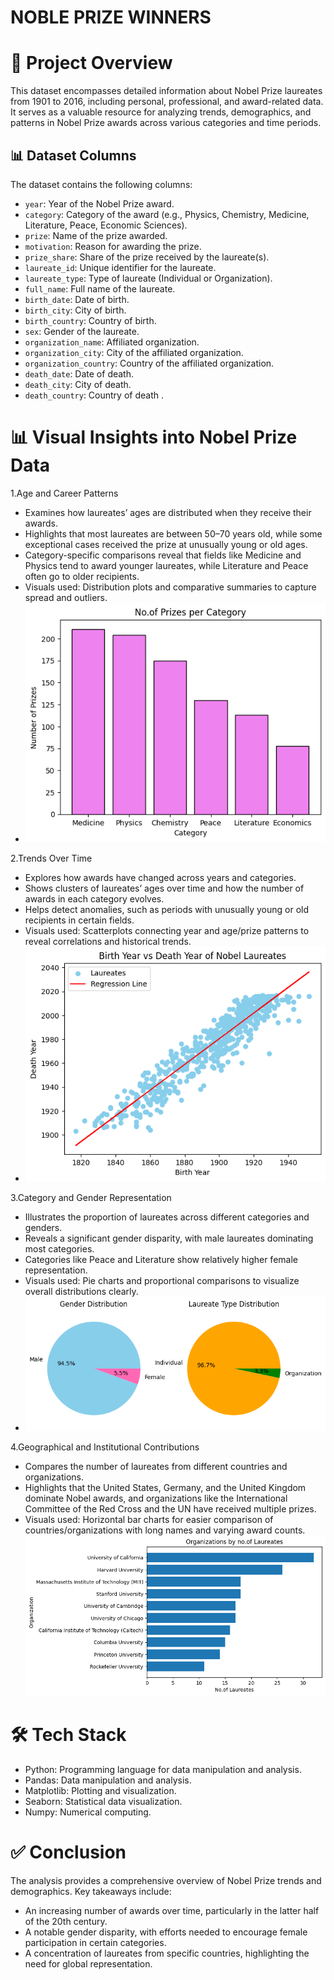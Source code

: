# NOBLE PRIZE WINNERS
# 📘 Project Overview
This dataset encompasses detailed information about Nobel Prize laureates from 1901 to 2016, including personal, professional, and award-related data. It serves as a valuable resource for analyzing trends, demographics, and patterns in Nobel Prize awards across various categories and time periods.
## 📊 Dataset Columns
The dataset contains the following columns:
- `year`: Year of the Nobel Prize award.  
- `category`: Category of the award (e.g., Physics, Chemistry, Medicine, Literature, Peace, Economic Sciences).  
- `prize`: Name of the prize awarded.  
- `motivation`: Reason for awarding the prize.  
- `prize_share`: Share of the prize received by the laureate(s).  
- `laureate_id`: Unique identifier for the laureate.  
- `laureate_type`: Type of laureate (Individual or Organization).  
- `full_name`: Full name of the laureate.  
- `birth_date`: Date of birth.  
- `birth_city`: City of birth.  
- `birth_country`: Country of birth.  
- `sex`: Gender of the laureate.  
- `organization_name`: Affiliated organization.  
- `organization_city`: City of the affiliated organization.  
- `organization_country`: Country of the affiliated organization.  
- `death_date`: Date of death.  
- `death_city`: City of death.  
- `death_country`: Country of death . 

# 📊 Visual Insights into Nobel Prize Data
1.Age and Career Patterns
- Examines how laureates’ ages are distributed when they receive their awards.
- Highlights that most laureates are between 50–70 years old, while some exceptional cases received the prize at unusually young or old ages.
- Category-specific comparisons reveal that fields like Medicine and Physics tend to award younger laureates, while Literature and Peace often go to older recipients.
- Visuals used: Distribution plots and comparative summaries to capture spread and outliers.
- ![alt text](image-4.png)

2.Trends Over Time
- Explores how awards have changed across years and categories.
- Shows clusters of laureates’ ages over time and how the number of awards in each category evolves.
- Helps detect anomalies, such as periods with unusually young or old recipients in certain fields.
- Visuals used: Scatterplots connecting year and age/prize patterns to reveal correlations and historical trends.
- ![alt text](image-3.png)

3.Category and Gender Representation
- Illustrates the proportion of laureates across different categories and genders.
- Reveals a significant gender disparity, with male laureates dominating most categories.
- Categories like Peace and Literature show relatively higher female representation.
- Visuals used: Pie charts and proportional comparisons to visualize overall distributions clearly.
- ![alt text](image-2.png)

4.Geographical and Institutional Contributions
- Compares the number of laureates from different countries and organizations.
- Highlights that the United States, Germany, and the United Kingdom dominate Nobel awards, and organizations like the International Committee of the Red Cross and the UN have received multiple prizes.
- Visuals used: Horizontal bar charts for easier comparison of countries/organizations with long names and varying award counts.
![alt text](image-1.png)

# 🛠️ Tech Stack
- Python: Programming language for data manipulation and analysis.
- Pandas: Data manipulation and analysis.
- Matplotlib: Plotting and visualization.
- Seaborn: Statistical data visualization.
- Numpy: Numerical computing.

# ✅ Conclusion

The analysis provides a comprehensive overview of Nobel Prize trends and demographics. Key takeaways include:
- An increasing number of awards over time, particularly in the latter half of the 20th century.
- A notable gender disparity, with efforts needed to encourage female participation in certain categories.
- A concentration of laureates from specific countries, highlighting the need for global representation.
